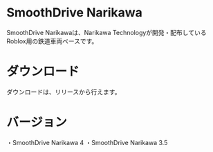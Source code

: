 # SmoothDrive Narikawa

SmoothDrive Narikawaは、Narikawa Technologyが開発・配布しているRoblox用の鉄道車両ベースです。

# ダウンロード

ダウンロードは、リリースから行えます。

# バージョン

・SmoothDrive Narikawa 4
・SmoothDrive Narikawa 3.5
